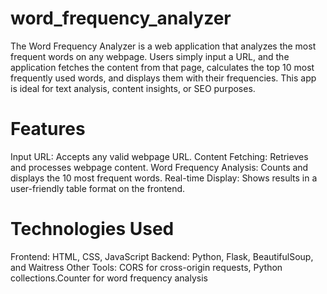# word_frequency_analyzer
The Word Frequency Analyzer is a web application that analyzes the most frequent words on any webpage. Users simply input a URL, and the application fetches the content from that page, calculates the top 10 most frequently used words, and displays them with their frequencies. This app is ideal for text analysis, content insights, or SEO purposes.
# Features
Input URL: Accepts any valid webpage URL.
Content Fetching: Retrieves and processes webpage content.
Word Frequency Analysis: Counts and displays the 10 most frequent words.
Real-time Display: Shows results in a user-friendly table format on the frontend.
# Technologies Used
Frontend: HTML, CSS, JavaScript
Backend: Python, Flask, BeautifulSoup, and Waitress
Other Tools: CORS for cross-origin requests, Python collections.Counter for word frequency analysis

